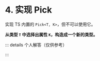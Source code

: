 # 4. 实现 Pick
实现 TS 内置的 `Pick<T, K>`，但不可以使用它。

**从类型 `T` 中选择出属性 `K`，构造成一个新的类型。**

::: details 个人解答（仅供参考）
<!--@include: ./solution.md-->
:::